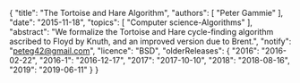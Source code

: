 {
    "title": "The Tortoise and Hare Algorithm",
    "authors": [
        "Peter Gammie"
    ],
    "date": "2015-11-18",
    "topics": [
        "Computer science-Algorithms"
    ],
    "abstract": "We formalize the Tortoise and Hare cycle-finding algorithm ascribed to Floyd by Knuth, and an improved version due to Brent.",
    "notify": "peteg42@gmail.com",
    "licence": "BSD",
    "olderReleases": {
        "2016": "2016-02-22",
        "2016-1": "2016-12-17",
        "2017": "2017-10-10",
        "2018": "2018-08-16",
        "2019": "2019-06-11"
    }
}